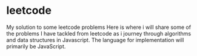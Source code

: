 # leetcode
My solution to some leetcode problems
Here is where i will share some of the problems I have tackled from leetcode as i journey through algorithms and data structures in Javascript. The language for implementation will primarily be JavaScript.
